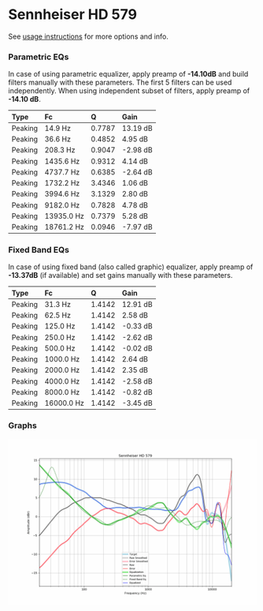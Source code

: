 # Sennheiser HD 579
See [usage instructions](https://github.com/jaakkopasanen/AutoEq#usage) for more options and info.

### Parametric EQs
In case of using parametric equalizer, apply preamp of **-14.10dB** and build filters manually
with these parameters. The first 5 filters can be used independently.
When using independent subset of filters, apply preamp of **-14.10 dB**.

| Type    | Fc         |      Q | Gain     |
|:--------|:-----------|:-------|:---------|
| Peaking | 14.9 Hz    | 0.7787 | 13.19 dB |
| Peaking | 36.6 Hz    | 0.4852 | 4.95 dB  |
| Peaking | 208.3 Hz   | 0.9047 | -2.98 dB |
| Peaking | 1435.6 Hz  | 0.9312 | 4.14 dB  |
| Peaking | 4737.7 Hz  | 0.6385 | -2.64 dB |
| Peaking | 1732.2 Hz  | 3.4346 | 1.06 dB  |
| Peaking | 3994.6 Hz  | 3.1329 | 2.80 dB  |
| Peaking | 9182.0 Hz  | 0.7828 | 4.78 dB  |
| Peaking | 13935.0 Hz | 0.7379 | 5.28 dB  |
| Peaking | 18761.2 Hz | 0.0946 | -7.97 dB |

### Fixed Band EQs
In case of using fixed band (also called graphic) equalizer, apply preamp of **-13.37dB**
(if available) and set gains manually with these parameters.

| Type    | Fc         |      Q | Gain     |
|:--------|:-----------|:-------|:---------|
| Peaking | 31.3 Hz    | 1.4142 | 12.91 dB |
| Peaking | 62.5 Hz    | 1.4142 | 2.58 dB  |
| Peaking | 125.0 Hz   | 1.4142 | -0.33 dB |
| Peaking | 250.0 Hz   | 1.4142 | -2.62 dB |
| Peaking | 500.0 Hz   | 1.4142 | -0.02 dB |
| Peaking | 1000.0 Hz  | 1.4142 | 2.64 dB  |
| Peaking | 2000.0 Hz  | 1.4142 | 2.35 dB  |
| Peaking | 4000.0 Hz  | 1.4142 | -2.58 dB |
| Peaking | 8000.0 Hz  | 1.4142 | -0.82 dB |
| Peaking | 16000.0 Hz | 1.4142 | -3.45 dB |

### Graphs
![](./Sennheiser%20HD%20579.png)